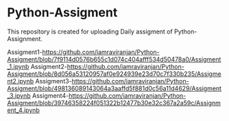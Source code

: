 # Python-Assigment
This repository is created for uploading Daily assigment of Python-Assignment.

Assigment1-https://github.com/iamraviranjan/Python-Assigment/blob/7f9114d0576b655c1d074c404afff534d50478a0/Assigment_1.ipynb
Assigment2-https://github.com/iamraviranjan/Python-Assigment/blob/8d056a53120957af0e924939e23d70c7f330b235/Assigment2.ipynb
Assigment3-https://github.com/iamraviranjan/Python-Assigment/blob/498136089143064a3aaffd5f881d0c56a11d4629/Assigment_3.ipynb
Assigment4-https://github.com/iamraviranjan/Python-Assigment/blob/39746358224f051322b12477b30e32c367a2a59c/Assignment_4.ipynb
